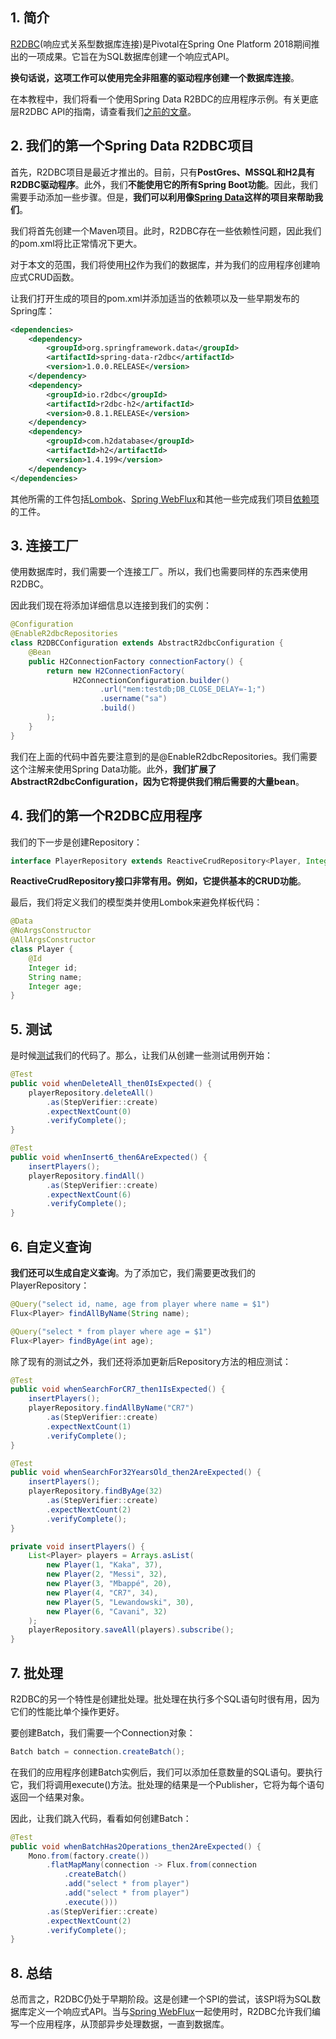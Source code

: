## 1. 简介

[R2DBC](https://r2dbc.io/)(响应式关系型数据库连接)是Pivotal在Spring One Platform 2018期间推出的一项成果。它旨在为SQL数据库创建一个响应式API。

**换句话说，这项工作可以使用完全非阻塞的驱动程序创建一个数据库连接**。

在本教程中，我们将看一个使用Spring Data R2BDC的应用程序示例。有关更底层R2DBC API的指南，请查看我们[之前的文章](https://www.baeldung.com/r2dbc-operations)。

## 2. 我们的第一个Spring Data R2DBC项目

首先，R2DBC项目是最近才推出的。目前，只有**PostGres、MSSQL和H2具有R2DBC驱动程序**。此外，我们**不能使用它的所有Spring Boot功能**。因此，我们需要手动添加一些步骤。但是，**我们可以利用像[Spring Data](https://www.baeldung.com/spring-data)这样的项目来帮助我们**。

我们将首先创建一个Maven项目。此时，R2DBC存在一些依赖性问题，因此我们的pom.xml将比正常情况下更大。

对于本文的范围，我们将使用[H2](https://central.sonatype.com/artifact/com.h2database/h2/2.1.212)作为我们的数据库，并为我们的应用程序创建响应式CRUD函数。

让我们打开生成的项目的pom.xml并添加适当的依赖项以及一些早期发布的Spring库：

```xml
<dependencies>
    <dependency>
        <groupId>org.springframework.data</groupId>
        <artifactId>spring-data-r2dbc</artifactId>
        <version>1.0.0.RELEASE</version>
    </dependency>
    <dependency>
        <groupId>io.r2dbc</groupId>
        <artifactId>r2dbc-h2</artifactId>
        <version>0.8.1.RELEASE</version>
    </dependency>
    <dependency>
        <groupId>com.h2database</groupId>
        <artifactId>h2</artifactId>
        <version>1.4.199</version>
    </dependency>
</dependencies>
```

其他所需的工件包括[Lombok](https://central.sonatype.com/artifact/org.projectlombok/lombok/1.18.26)、[Spring WebFlux](https://central.sonatype.com/artifact/org.springframework.boot/spring-boot-starter-webflux/3.0.3)和其他一些完成我们项目[依赖项](https://github.com/rodrigolgraciano/tutorials/blob/master/spring-5-data-reactive/pom.xml)的工件。

## 3. 连接工厂

使用数据库时，我们需要一个连接工厂。所以，我们也需要同样的东西来使用R2DBC。

因此我们现在将添加详细信息以连接到我们的实例：

```java
@Configuration
@EnableR2dbcRepositories
class R2DBCConfiguration extends AbstractR2dbcConfiguration {
    @Bean
    public H2ConnectionFactory connectionFactory() {
        return new H2ConnectionFactory(
              H2ConnectionConfiguration.builder()
                    .url("mem:testdb;DB_CLOSE_DELAY=-1;")
                    .username("sa")
                    .build()
        );
    }
}
```

我们在上面的代码中首先要注意到的是@EnableR2dbcRepositories。我们需要这个注解来使用Spring Data功能。此外，**我们扩展了AbstractR2dbcConfiguration，因为它将提供我们稍后需要的大量bean**。

## 4. 我们的第一个R2DBC应用程序

我们的下一步是创建Repository：

```java
interface PlayerRepository extends ReactiveCrudRepository<Player, Integer> {}
```

**ReactiveCrudRepository接口非常有用。例如，它提供基本的CRUD功能**。

最后，我们将定义我们的模型类并使用Lombok来避免样板代码：

```java
@Data
@NoArgsConstructor
@AllArgsConstructor
class Player {
    @Id
    Integer id;
    String name;
    Integer age;
}
```

## 5. 测试

是时候[测试](https://www.baeldung.com/reactive-streams-step-verifier-test-publisher)我们的代码了。那么，让我们从创建一些测试用例开始：

```java
@Test
public void whenDeleteAll_then0IsExpected() {
    playerRepository.deleteAll()
        .as(StepVerifier::create)
        .expectNextCount(0)
        .verifyComplete();
}

@Test
public void whenInsert6_then6AreExpected() {
    insertPlayers();
    playerRepository.findAll()
        .as(StepVerifier::create)
        .expectNextCount(6)
        .verifyComplete();
}
```

## 6. 自定义查询

**我们还可以生成自定义查询**。为了添加它，我们需要更改我们的PlayerRepository：

```java
@Query("select id, name, age from player where name = $1")
Flux<Player> findAllByName(String name);

@Query("select * from player where age = $1")
Flux<Player> findByAge(int age);
```

除了现有的测试之外，我们还将添加更新后Repository方法的相应测试：

```java
@Test
public void whenSearchForCR7_then1IsExpected() {
    insertPlayers();
    playerRepository.findAllByName("CR7")
        .as(StepVerifier::create)
        .expectNextCount(1)
        .verifyComplete();
}

@Test
public void whenSearchFor32YearsOld_then2AreExpected() {
    insertPlayers();
    playerRepository.findByAge(32)
        .as(StepVerifier::create)
        .expectNextCount(2)
        .verifyComplete();
}

private void insertPlayers() {
    List<Player> players = Arrays.asList(
        new Player(1, "Kaka", 37),
        new Player(2, "Messi", 32),
        new Player(3, "Mbappé", 20),
        new Player(4, "CR7", 34),
        new Player(5, "Lewandowski", 30),
        new Player(6, "Cavani", 32)
    );
    playerRepository.saveAll(players).subscribe();
}
```

## 7. 批处理

R2DBC的另一个特性是创建批处理。批处理在执行多个SQL语句时很有用，因为它们的性能比单个操作更好。

要创建Batch，我们需要一个Connection对象：

```java
Batch batch = connection.createBatch();
```

在我们的应用程序创建Batch实例后，我们可以添加任意数量的SQL语句。要执行它，我们将调用execute()方法。批处理的结果是一个Publisher，它将为每个语句返回一个结果对象。

因此，让我们跳入代码，看看如何创建Batch：

```java
@Test
public void whenBatchHas2Operations_then2AreExpected() {
    Mono.from(factory.create())
        .flatMapMany(connection -> Flux.from(connection
            .createBatch()
            .add("select * from player")
            .add("select * from player")
            .execute()))
        .as(StepVerifier::create)
        .expectNextCount(2)
        .verifyComplete();
}
```

## 8. 总结

总而言之，R2DBC仍处于早期阶段。这是创建一个SPI的尝试，该SPI将为SQL数据库定义一个响应式API。当与[Spring WebFlux](https://www.baeldung.com/spring-webflux)一起使用时，R2DBC允许我们编写一个应用程序，从顶部异步处理数据，一直到数据库。